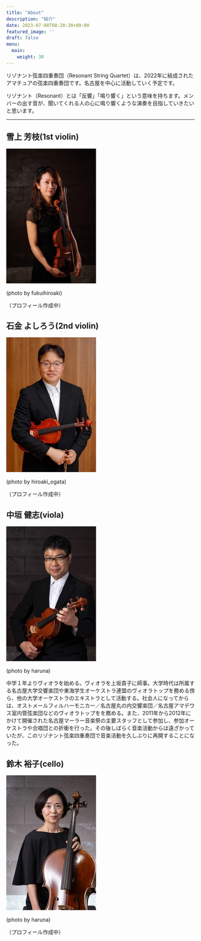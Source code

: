 ```yaml
---
title: "About"
description: "紹介"
date: 2023-07-08T08:20:20+09:00
featured_image: ''
draft: false
menu:
  main:
    weight: 30
---
```


リゾナント弦楽四重奏団（Resonant String Quartet）は、2022年に結成されたアマチュアの弦楽四重奏団です。名古屋を中心に活動していく予定です。

リゾナント（Resonant）とは「反響」「鳴り響く」という意味を持ちます。メンバーの出す音が、聞いてくれる人の心に鳴り響くような演奏を目指していきたいと思います。

---

## 雪上 芳枝(1st violin)

![雪上](yukiue-fukuihiroaki.jpeg) 

(photo by fukuihiroaki)

（プロフィール作成中）

## 石金 よしろう(2nd violin)

![しろ](shiro-hiroaki_ogata.jpeg) 

(photo by hiroaki_ogata)

（プロフィール作成中）

## 中垣 健志(viola)

![中垣](nakagaki-haruna.jpeg) 

(photo by haruna)

中学１年よりヴィオラを始める。ヴィオラを上坂貴子に師事。大学時代は所属する名古屋大学交響楽団や東海学生オーケストラ連盟のヴィオラトップを務める傍ら、他の大学オーケストラのエキストラとして活動する。社会人になってからは、オストメールフィルハーモニカー／名古屋丸の内交響楽団／名古屋アマデウス室内管弦楽団などのヴィオラトップをを務める。また、2011年から2012年にかけて開催された名古屋マーラー音楽祭の主要スタッフとして参加し、参加オーケストラや合唱団との折衝を行った。その後しばらく音楽活動からは遠ざかっていたが、このリゾナント弦楽四重奏団で音楽活動を久しぶりに再開することになった。

## 鈴木 裕子(cello)

![ゆうこ](yuko-haruna.jpeg)

 (photo by haruna)

（プロフィール作成中）
